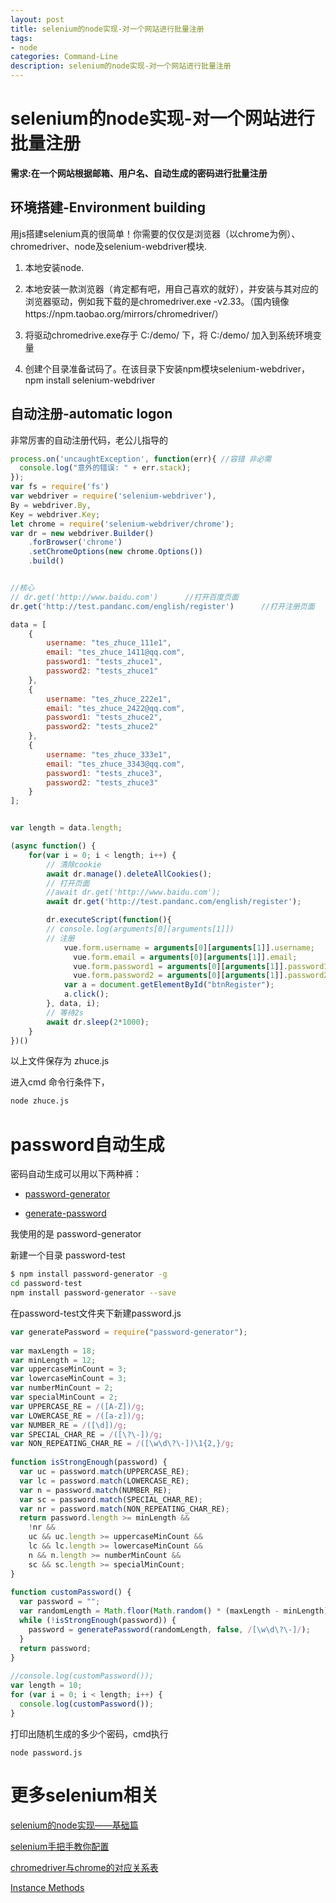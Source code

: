 ```yaml
---
layout: post
title: selenium的node实现-对一个网站进行批量注册
tags:
- node
categories: Command-Line
description: selenium的node实现-对一个网站进行批量注册
---
```


# selenium的node实现-对一个网站进行批量注册

**需求:在一个网站根据邮箱、用户名、自动生成的密码进行批量注册**

## 环境搭建-Environment building

用js搭建selenium真的很简单！你需要的仅仅是浏览器（以chrome为例）、chromedriver、node及selenium-webdriver模块.

1. 本地安装node.

2. 本地安装一款浏览器（肯定都有吧，用自己喜欢的就好），并安装与其对应的浏览器驱动，例如我下载的是chromedriver.exe -v2.33。（国内镜像https://npm.taobao.org/mirrors/chromedriver/）

3. 将驱动chromedrive.exe存于 C:/demo/ 下，将 C:/demo/ 加入到系统环境变量

4. 创建个目录准备试码了。在该目录下安装npm模块selenium-webdriver，npm install selenium-webdriver

## 自动注册-automatic logon

非常厉害的自动注册代码，老公儿指导的

```js
process.on('uncaughtException', function(err){ //容错 非必需
  console.log("意外的错误: " + err.stack);
});
var fs = require('fs')
var webdriver = require('selenium-webdriver'),
By = webdriver.By,
Key = webdriver.Key;
let chrome = require('selenium-webdriver/chrome');
var dr = new webdriver.Builder()
    .forBrowser('chrome')
    .setChromeOptions(new chrome.Options())
    .build()


//核心
// dr.get('http://www.baidu.com')      //打开百度页面
dr.get('http://test.pandanc.com/english/register')      //打开注册页面

data = [
    {
    	username: "tes_zhuce_111e1",
    	email: "tes_zhuce_1411@qq.com",
    	password1: "tests_zhuce1",
    	password2: "tests_zhuce1"
    },
    {
    	username: "tes_zhuce_222e1",
    	email: "tes_zhuce_2422@qq.com",
    	password1: "tests_zhuce2",
    	password2: "tests_zhuce2"
    },
    {
    	username: "tes_zhuce_333e1",
    	email: "tes_zhuce_3343@qq.com",
    	password1: "tests_zhuce3",
    	password2: "tests_zhuce3"
    }
];


var length = data.length;

(async function() {
    for(var i = 0; i < length; i++) {
    	// 清除cookie
        await dr.manage().deleteAllCookies();
    	// 打开页面
    	//await dr.get('http://www.baidu.com');
    	await dr.get('http://test.pandanc.com/english/register');

    	dr.executeScript(function(){  
        // console.log(arguments[0][arguments[1]]) 
        // 注册
		    vue.form.username = arguments[0][arguments[1]].username;
			  vue.form.email = arguments[0][arguments[1]].email;
			  vue.form.password1 = arguments[0][arguments[1]].password1;
			  vue.form.password2 = arguments[0][arguments[1]].password2;
		    var a = document.getElementById("btnRegister");
	        a.click(); 
        }, data, i);
        // 等待2s
        await dr.sleep(2*1000);
    }
})()
```

以上文件保存为 zhuce.js

进入cmd 命令行条件下，

```bash
node zhuce.js
```

# password自动生成

密码自动生成可以用以下两种裤：

- [password-generator](https://www.npmjs.com/package/password-generator)

- [generate-password](https://www.npmjs.com/package/generate-password)

我使用的是 password-generator

新建一个目录 password-test

```bash
$ npm install password-generator -g
cd password-test
npm install password-generator --save
```

在password-test文件夹下新建password.js

```js
var generatePassword = require("password-generator");
 
var maxLength = 18;
var minLength = 12;
var uppercaseMinCount = 3;
var lowercaseMinCount = 3;
var numberMinCount = 2;
var specialMinCount = 2;
var UPPERCASE_RE = /([A-Z])/g;
var LOWERCASE_RE = /([a-z])/g;
var NUMBER_RE = /([\d])/g;
var SPECIAL_CHAR_RE = /([\?\-])/g;
var NON_REPEATING_CHAR_RE = /([\w\d\?\-])\1{2,}/g;
 
function isStrongEnough(password) {
  var uc = password.match(UPPERCASE_RE);
  var lc = password.match(LOWERCASE_RE);
  var n = password.match(NUMBER_RE);
  var sc = password.match(SPECIAL_CHAR_RE);
  var nr = password.match(NON_REPEATING_CHAR_RE);
  return password.length >= minLength &&
    !nr &&
    uc && uc.length >= uppercaseMinCount &&
    lc && lc.length >= lowercaseMinCount &&
    n && n.length >= numberMinCount &&
    sc && sc.length >= specialMinCount;
}
 
function customPassword() {
  var password = "";
  var randomLength = Math.floor(Math.random() * (maxLength - minLength)) + minLength;
  while (!isStrongEnough(password)) {
    password = generatePassword(randomLength, false, /[\w\d\?\-]/);
  }
  return password;
}
 
//console.log(customPassword());
var length = 10;
for (var i = 0; i < length; i++) {
  console.log(customPassword());
}
```

打印出随机生成的多少个密码，cmd执行

```
node password.js
```


# 更多selenium相关

[selenium的node实现——基础篇](http://dingdong.io/tech/selenium%E8%87%AA%E5%8A%A8%E5%8C%96%E6%B5%8B%E8%AF%95%E7%9A%84node%E5%AE%9E%E7%8E%B0.html)

[selenium手把手教你配置](https://blog.csdn.net/feng1gb/article/details/79471263)

[chromedriver与chrome的对应关系表](https://blog.csdn.net/weixin_42244754/article/details/81541894)

[Instance Methods](https://seleniumhq.github.io/selenium/docs/api/javascript/module/selenium-webdriver/index_exports_WebDriver.html)